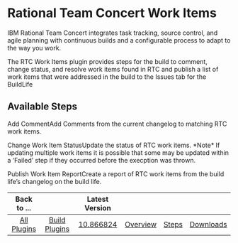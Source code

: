 
Rational Team Concert Work Items
================================


IBM Rational Team Concert integrates task tracking, source control, and agile planning with continuous builds and a configurable process to adapt to the way you work.


The RTC Work Items plugin provides steps for the build to comment, change status, and resolve work items found in RTC and publish a list of work items that were addressed in the build to the Issues tab for the BuildLife



Available Steps
---------------


Add CommentAdd Comments from the current changelog to matching RTC work items.


Change Work Item StatusUpdate the status of RTC work items. \*Note\* If updating multiple work items it is possible that some may be updated within a ‘Failed’ step if they occurred before the execption was thrown.


Publish Work Item ReportCreate a report of RTC work items from the build life’s changelog on the build life.





|Back to ...||Latest Version||||
| :---: | :---: | :---: | :---: | :---: | :---: |
|[All Plugins](../../index.md)|[Build Plugins](../README.md)|[10.866824](https://raw.githubusercontent.com/UrbanCode/IBM-UCB-PLUGINS/main/files/RTCWorkItems/RTC-WorkItems-10.866824.zip)|[Overview](overview.md)|[Steps](steps.md)|[Downloads](downloads.md)|

